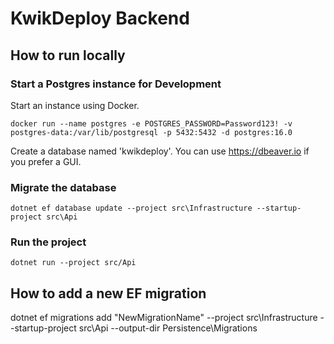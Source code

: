 # KwikDeploy Backend

## How to run locally

### Start a Postgres instance for Development
Start an instance using Docker.

    docker run --name postgres -e POSTGRES_PASSWORD=Password123! -v postgres-data:/var/lib/postgresql -p 5432:5432 -d postgres:16.0
    
Create a database named 'kwikdeploy'. You can use https://dbeaver.io if you prefer a GUI.

### Migrate the database
    dotnet ef database update --project src\Infrastructure --startup-project src\Api

### Run the project
    dotnet run --project src/Api

## How to add a new EF migration
dotnet ef migrations add "NewMigrationName" --project src\Infrastructure --startup-project src\Api --output-dir Persistence\Migrations
